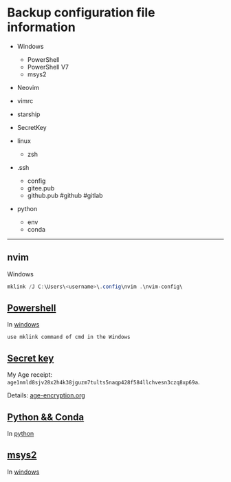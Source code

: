 # Backup configuration file information

- Windows
	- PowerShell
	- PowerShell V7
	- msys2
- Neovim
- vimrc
- starship
- SecretKey
- linux
  - zsh

- .ssh 
  - config
  - gitee.pub
  - github.pub #github #gitlab

- python
  - env
  - conda


---

## nvim

Windows

```powershell
mklink /J C:\Users\<username>\.config\nvim .\nvim-config\
```

## [Powershell](./windows)

In [windows](./windows)

`use mklink command of cmd in the Windows`

## [Secret key](./SecretKey)

My Age receipt: `age1nmld8sjv28x2h4k38jguzm7tults5naqp428f584llchvesn3czq8xp69a`.

Details: [age-encryption.org](https://age-encryption.org/)

## [Python && Conda](./python)

In [python](./python/README.md)

## [msys2](./windows/msys2)

In [windows](./windows)
